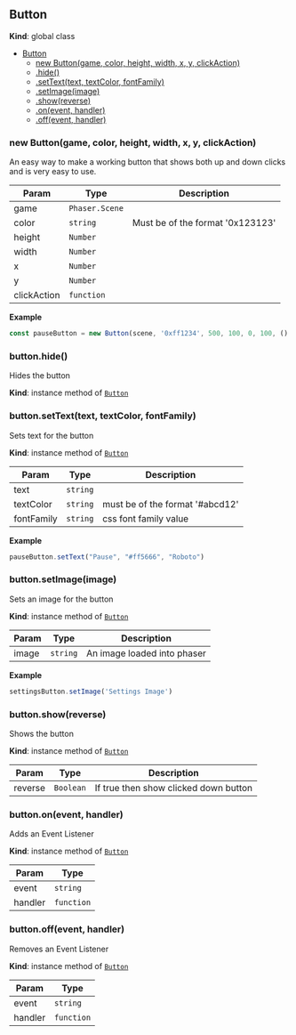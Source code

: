 <a name="Button"></a>

## Button
**Kind**: global class  

* [Button](#Button)
    * [new Button(game, color, height, width, x, y, clickAction)](#new_Button_new)
    * [.hide()](#Button+hide)
    * [.setText(text, textColor, fontFamily)](#Button+setText)
    * [.setImage(image)](#Button+setImage)
    * [.show(reverse)](#Button+show)
    * [.on(event, handler)](#Button+on)
    * [.off(event, handler)](#Button+off)

<a name="new_Button_new"></a>

### new Button(game, color, height, width, x, y, clickAction)
An easy way to make a working button that shows both up and down clicks and is very easy to use.


| Param | Type | Description |
| --- | --- | --- |
| game | <code>Phaser.Scene</code> |  |
| color | <code>string</code> | Must be of the format '0x123123' |
| height | <code>Number</code> |  |
| width | <code>Number</code> |  |
| x | <code>Number</code> |  |
| y | <code>Number</code> |  |
| clickAction | <code>function</code> |  |

**Example**  
```js
const pauseButton = new Button(scene, '0xff1234', 500, 100, 0, 100, () => { myGame.pause() } )
```
<a name="Button+hide"></a>

### button.hide()
Hides the button

**Kind**: instance method of [<code>Button</code>](#Button)  
<a name="Button+setText"></a>

### button.setText(text, textColor, fontFamily)
Sets text for the button

**Kind**: instance method of [<code>Button</code>](#Button)  

| Param | Type | Description |
| --- | --- | --- |
| text | <code>string</code> |  |
| textColor | <code>string</code> | must be of the format '#abcd12' |
| fontFamily | <code>string</code> | css font family value |

**Example**  
```js
pauseButton.setText("Pause", "#ff5666", "Roboto")
```
<a name="Button+setImage"></a>

### button.setImage(image)
Sets an image for the button

**Kind**: instance method of [<code>Button</code>](#Button)  

| Param | Type | Description |
| --- | --- | --- |
| image | <code>string</code> | An image loaded into phaser |

**Example**  
```js
settingsButton.setImage('Settings Image')
```
<a name="Button+show"></a>

### button.show(reverse)
Shows the button

**Kind**: instance method of [<code>Button</code>](#Button)  

| Param | Type | Description |
| --- | --- | --- |
| reverse | <code>Boolean</code> | If true then show clicked down button |

<a name="Button+on"></a>

### button.on(event, handler)
Adds an Event Listener

**Kind**: instance method of [<code>Button</code>](#Button)  

| Param | Type |
| --- | --- |
| event | <code>string</code> | 
| handler | <code>function</code> | 

<a name="Button+off"></a>

### button.off(event, handler)
Removes an Event Listener

**Kind**: instance method of [<code>Button</code>](#Button)  

| Param | Type |
| --- | --- |
| event | <code>string</code> | 
| handler | <code>function</code> | 

